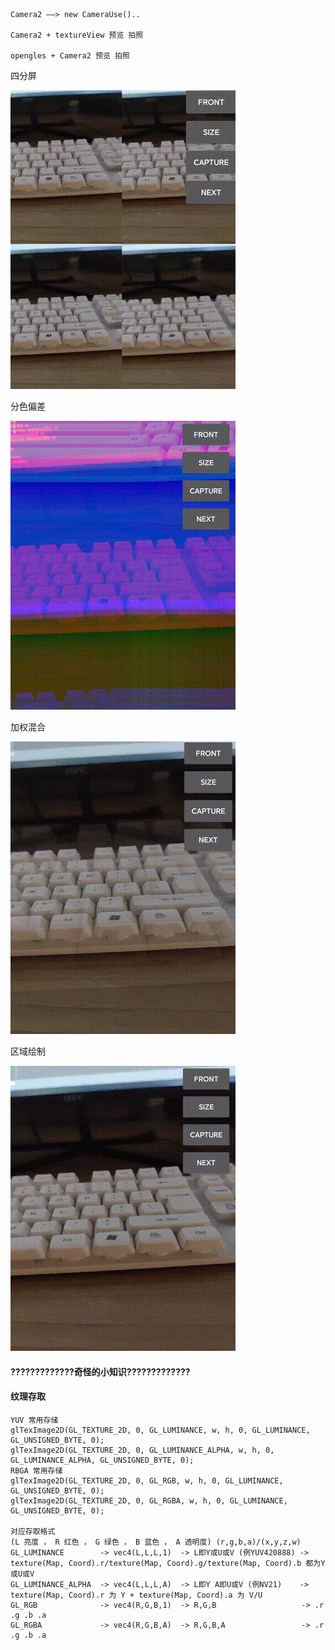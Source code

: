 ```
Camera2 ——> new CameraUse()..

Camera2 + textureView 预览 拍照

opengles + Camera2 预览 拍照
```

四分屏

![Image text](https://github.com/ABCDQ123/opengltest/blob/main/lib_camera/image/split.gif)

分色偏差

![Image text](https://github.com/ABCDQ123/opengltest/blob/main/lib_camera/image/offset.gif)

加权混合

![Image text](https://github.com/ABCDQ123/opengltest/blob/main/lib_camera/image/mix.gif)

区域绘制

![Image text](https://github.com/ABCDQ123/opengltest/blob/main/lib_camera/image/circle.gif)

#### ?????????????奇怪的小知识?????????????

#### 纹理存取

```
YUV 常用存储
glTexImage2D(GL_TEXTURE_2D, 0, GL_LUMINANCE, w, h, 0, GL_LUMINANCE, GL_UNSIGNED_BYTE, 0); 
glTexImage2D(GL_TEXTURE_2D, 0, GL_LUMINANCE_ALPHA, w, h, 0, GL_LUMINANCE_ALPHA, GL_UNSIGNED_BYTE, 0);
RBGA 常用存储
glTexImage2D(GL_TEXTURE_2D, 0, GL_RGB, w, h, 0, GL_LUMINANCE, GL_UNSIGNED_BYTE, 0);
glTexImage2D(GL_TEXTURE_2D, 0, GL_RGBA, w, h, 0, GL_LUMINANCE, GL_UNSIGNED_BYTE, 0);

对应存取格式
(L 亮度 ， R 红色 ， G 绿色 ， B 蓝色 ， A 透明度) (r,g,b,a)/(x,y,z,w)
GL_LUMINANCE        -> vec4(L,L,L,1)  -> L即Y或U或V (例YUV420888) -> texture(Map, Coord).r/texture(Map, Coord).g/texture(Map, Coord).b 都为Y或U或V
GL_LUMINANCE_ALPHA  -> vec4(L,L,L,A)  -> L即Y A即U或V (例NV21)    -> texture(Map, Coord).r 为 Y + texture(Map, Coord).a 为 V/U
GL_RGB              -> vec4(R,G,B,1)  -> R,G,B                   -> .r .g .b .a
GL_RGBA             -> vec4(R,G,B,A)  -> R,G,B,A                 -> .r .g .b .a
```

